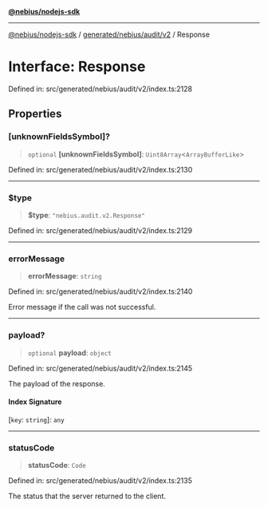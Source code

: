 [**@nebius/nodejs-sdk**](../../../../../README.md)

***

[@nebius/nodejs-sdk](../../../../../README.md) / [generated/nebius/audit/v2](../README.md) / Response

# Interface: Response

Defined in: src/generated/nebius/audit/v2/index.ts:2128

## Properties

### \[unknownFieldsSymbol\]?

> `optional` **\[unknownFieldsSymbol\]**: `Uint8Array`\<`ArrayBufferLike`\>

Defined in: src/generated/nebius/audit/v2/index.ts:2130

***

### $type

> **$type**: `"nebius.audit.v2.Response"`

Defined in: src/generated/nebius/audit/v2/index.ts:2129

***

### errorMessage

> **errorMessage**: `string`

Defined in: src/generated/nebius/audit/v2/index.ts:2140

Error message if the call was not successful.

***

### payload?

> `optional` **payload**: `object`

Defined in: src/generated/nebius/audit/v2/index.ts:2145

The payload of the response.

#### Index Signature

\[`key`: `string`\]: `any`

***

### statusCode

> **statusCode**: `Code`

Defined in: src/generated/nebius/audit/v2/index.ts:2135

The status that the server returned to the client.
